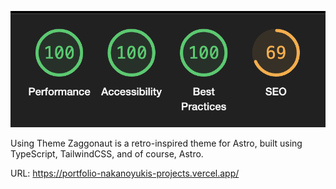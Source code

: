 ![NAKANO YUKI PORTFOLIO](./images/performance.jpg)

Using Theme Zaggonaut is a retro-inspired theme for Astro, built using TypeScript,
TailwindCSS, and of course, Astro.

URL: https://portfolio-nakanoyukis-projects.vercel.app/